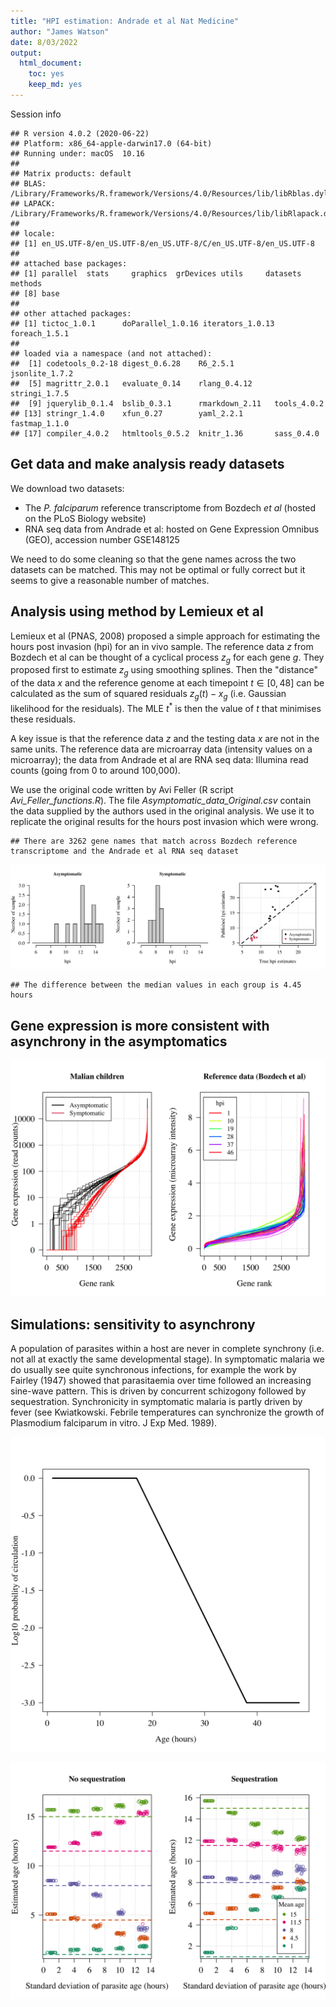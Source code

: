 ```yaml
---
title: "HPI estimation: Andrade et al Nat Medicine"
author: "James Watson"
date: 8/03/2022
output: 
  html_document: 
    toc: yes
    keep_md: yes
---
```





Session info


```
## R version 4.0.2 (2020-06-22)
## Platform: x86_64-apple-darwin17.0 (64-bit)
## Running under: macOS  10.16
## 
## Matrix products: default
## BLAS:   /Library/Frameworks/R.framework/Versions/4.0/Resources/lib/libRblas.dylib
## LAPACK: /Library/Frameworks/R.framework/Versions/4.0/Resources/lib/libRlapack.dylib
## 
## locale:
## [1] en_US.UTF-8/en_US.UTF-8/en_US.UTF-8/C/en_US.UTF-8/en_US.UTF-8
## 
## attached base packages:
## [1] parallel  stats     graphics  grDevices utils     datasets  methods  
## [8] base     
## 
## other attached packages:
## [1] tictoc_1.0.1      doParallel_1.0.16 iterators_1.0.13  foreach_1.5.1    
## 
## loaded via a namespace (and not attached):
##  [1] codetools_0.2-18 digest_0.6.28    R6_2.5.1         jsonlite_1.7.2  
##  [5] magrittr_2.0.1   evaluate_0.14    rlang_0.4.12     stringi_1.7.5   
##  [9] jquerylib_0.1.4  bslib_0.3.1      rmarkdown_2.11   tools_4.0.2     
## [13] stringr_1.4.0    xfun_0.27        yaml_2.2.1       fastmap_1.1.0   
## [17] compiler_4.0.2   htmltools_0.5.2  knitr_1.36       sass_0.4.0
```


## Get data and make analysis ready datasets

We download two datasets:

* The *P. falciparum* reference transcriptome from Bozdech *et al* (hosted on the PLoS Biology website)
* RNA seq data from Andrade et al: hosted on Gene Expression Omnibus (GEO), accession number GSE148125



We need to do some cleaning so that the gene names across the two datasets can be matched. This may not be optimal or fully correct but it seems to give a reasonable number of matches.




## Analysis using method by Lemieux et al


Lemieux et al (PNAS, 2008) proposed a simple approach for estimating the hours post invasion (hpi) for an in vivo sample. The reference data $z$ from Bozdech et al can be thought of a cyclical process $z_g$ for each gene $g$. They proposed first to estimate $z_g$ using smoothing splines. Then the "distance" of the data $x$ and the reference genome at each timepoint $t\in [0,48]$ can be calculated as the sum of squared residuals $z_g(t) - x_g$ (i.e. Gaussian likelihood for the residuals). The MLE $t^*$ is then the value of $t$ that minimises these residuals.

A key issue is that the reference data $z$ and the testing data $x$ are not in the same units. The reference data are microarray data (intensity values on a microarray); the data from Andrade et al are RNA seq data: Illumina read counts (going from 0 to around 100,000).

We use the original code written by Avi Feller (R script *Avi_Feller_functions.R*).
The file *Asymptomatic_data_Original.csv* contain the data supplied by the authors used in the original analysis. We use it to replicate the original results for the hours post invasion which were wrong.



```
## There are 3262 gene names that match across Bozdech reference transcriptome and the Andrade et al RNA seq dataset
```

![](hpi_estimation_files/figure-html/hpi_plot-1.png)<!-- -->

```
## The difference between the median values in each group is 4.45 hours
```

## Gene expression is more consistent with asynchrony in the asymptomatics


![](hpi_estimation_files/figure-html/asynchrony-1.png)<!-- -->



## Simulations: sensitivity to asynchrony


A population of parasites within a host are never in complete synchrony (i.e. not all at exactly the same developmental stage).
In symptomatic malaria we do usually see quite synchronous infections, for example the work by Fairley (1947) showed that parasitaemia over time followed an increasing sine-wave pattern. This is driven by concurrent schizogony followed by sequestration.
Synchronicity in symptomatic malaria is partly driven by fever (see Kwiatkowski. Febrile temperatures can synchronize the growth of Plasmodium falciparum in vitro. J Exp Med. 1989).


![](hpi_estimation_files/figure-html/sims-1.png)<!-- -->



![](hpi_estimation_files/figure-html/sim_results-1.png)<!-- -->

